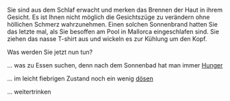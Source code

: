 Sie sind aus dem Schlaf erwacht und merken das Brennen der Haut in ihrem Gesicht.
Es ist Ihnen nicht möglich die Gesichtszüge zu verändern ohne höllichen Schmerz wahrzunehmen.
Einen solchen Sonnenbrand hatten Sie das letzte mal,
als Sie besoffen am Pool in Mallorca eingeschlafen sind.
Sie ziehen das nasse T-shirt aus und wickeln es zur Kühlung um den Kopf.

Was werden Sie jetzt nun tun?

... was zu Essen suchen, denn nach dem Sonnenbad hat man immer
[Hunger](../schwimmen/hunger/hunger.md)


... im leicht fiebrigen Zustand noch ein wenig
[dösen](../schwimmen/insel/schlafen/schlafen.md)

... weitertrinken
